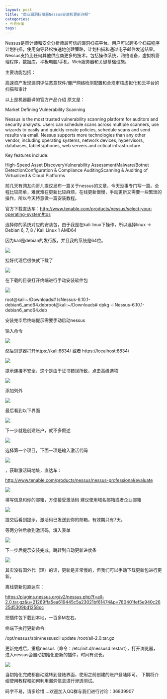 ```yaml
---
layout: post
title: "商业漏洞扫描器Nessus安装和更新详解"
categories:
- 今日头条
tags:
---
```

Nessus是审计师和安全分析师最可信的漏洞扫描平台。用户可以跨多个扫描程序计划扫描，使用向导轻松快速地创建策略，计划扫描和通过电子邮件发送结果。Nessus支持比任何其他供应商更多的技术，包括操作系统，网络设备，虚拟机管理程序，数据库，平板电脑/手机，Web服务器和关键基础设施。

主要功能包括：

高速资产发现漏洞评估恶意软件/僵尸网络检测配置和合规审核虚拟化和云平台的扫描和审计

以上是机器翻译的官方产品介绍 原文是：

Market Defining Vulnerability Scanning

Nessus is the most trusted vulnerability scanning platform for auditors and security analysts. Users can schedule scans across multiple scanners, use wizards to easily and quickly create policies, schedule scans and send results via email. Nessus supports more technologies than any other vendor, including operating systems, network devices, hypervisors, databases, tablets/phones, web servers and critical infrastructure.

Key features include:

High-Speed Asset DiscoveryVulnerability AssessmentMalware/Botnet DetectionConfiguration & Compliance AuditingScanning & Auditing of Virtualized & Cloud Platforms

前几天有网友向哥儿提议发布一篇关于nessus的文章，今天没事专门写一篇。全程比较简单，难就难在更新比较麻烦，在线更新很慢，手动更新又需要一些繁琐的操作，所以今天特意做一篇安装教程。

官方下载直达车：http://www.tenable.com/products/nessus/select-your-operating-system#tos

选择你的系统对应的安装包，由于我是在kali linux下操作，所以选择linux -> Debian 6, 7, 8 / Kali Linux 1 AMD64

因为kali是debian的发行版，并且我的系统是64位。

![](http://p3.pstatp.com/large/16810007f58efb21dcc3)

挂好代理后很快就下载了

![](http://p3.pstatp.com/large/16850007f853e7dd96dc)

在下载的目录打开终端进行手动安装软件包

![](http://p3.pstatp.com/large/16810007f7956114f293)

root@kali:~/Downloads# lsNessus-6.10.1-debian6_amd64.debroot@kali:~/Downloads# dpkg -i Nessus-6.10.1-debian6_amd64.deb

安装完毕后终端提示需要手动启动nessus

输入命令

![](http://p3.pstatp.com/large/16800007f8441e119c27)

然后浏览器打开https://kali:8834/ 或者 https://localhost:8834/

![](http://p3.pstatp.com/large/16810007fd5a5d9b590a)

提示连接不安全，这个是由于证书错误所致，点击高级选项

![](http://p3.pstatp.com/large/16850007ff2544c876bf)

添加列外

![](http://p3.pstatp.com/large/167f0006176e413fe967)

最后看到以下界面

![](http://p3.pstatp.com/large/16330006720552aac733)

下一步就是创建账户，就不多叙述

![](http://p1.pstatp.com/large/16800007fd2d2ff2a222)

选择第一个项目，下面一项是输入激活代码

![](http://p1.pstatp.com/large/1681000803491093ed05)

，获取激活码地址，直达车：

http://www.tenable.com/products/nessus/nessus-professional/evaluate

![](http://p3.pstatp.com/large/168400067c39f8d30f9c)

填写信息和你的邮箱，方便接受激活码 建议使用域名邮箱或者企业邮箱

![](http://p1.pstatp.com/large/16800008039f1f66c26b)

提交后看到提示，激活码已发送到你的邮箱，有效期只有7天。

等两分钟后收到激活码，填入表单

![](http://p2.pstatp.com/large/167f00062248c0b19879)

下一步后提示安装完成，跳转到自动更新进度条

![](http://p1.pstatp.com/large/16800008065ee907658e)

其实没有国外代｛理｝的话，更新是非常慢的，但我们可以手动下载更新包进行更新。

离线更新包直达车：

https://plugins.nessus.org/v2/nessus.php?f=all-2.0.tar.gz&u=21269ffa5ea619445c5a23021bf61474&p=780401fef5e940c2625d5309bd1258cc

把插件包下载到本地，一百多M左右。

终端下执行更新命令:

/opt/nessus/sbin/nessuscli update /root/all-2.0.tar.gz

更新完成后，重启nessus（命令：/etc/init.d/nessusd restart），打开浏览器，进入nessus会自动初始化更新的插件，时间有点长。

![](http://p3.pstatp.com/large/163300068700ca1c8009)

当初始化完成都自动跳转到登陆界面，使用之前创建的账户登陆即可。 下期将介绍使用教程和如何利用漏洞信息进行渗透测试。

码字不易，请多珍惜....欢迎加入QQ群与我们进行讨论：36839907